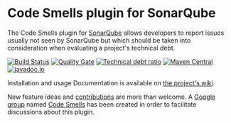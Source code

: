 # Code Smells plugin for SonarQube
The Code Smells plugin for [SonarQube](http://www.sonarqube.org/) allows developers to report issues usually not seen by SonarQube but which should be taken into consideration when evaluating a project's technical debt. 

[![Build Status](https://travis-ci.org/QualInsight/qualinsight-plugins-sonarqube-smell.svg?branch=master)](https://travis-ci.org/QualInsight/qualinsight-plugins-sonarqube-smell) [![Quality Gate](https://sonarqube.com/api/badges/gate?key=com.qualinsight.plugins.sonarqube:qualinsight-plugins-sonarqube-smell)](https://sonarqube.com/dashboard/index/com.qualinsight.plugins.sonarqube:qualinsight-plugins-sonarqube-smell) [![Technical debt ratio](https://sonarqube.com/api/badges/measure?key=com.qualinsight.plugins.sonarqube:qualinsight-plugins-sonarqube-smell&metric=sqale_debt_ratio)](https://sonarqube.com/dashboard/index/com.qualinsight.plugins.sonarqube:qualinsight-plugins-sonarqube-smell) [![Maven Central](https://maven-badges.herokuapp.com/maven-central/com.qualinsight.plugins.sonarqube/qualinsight-plugins-sonarqube-smell-api/badge.svg)](https://maven-badges.herokuapp.com/maven-central/com.qualinsight.plugins.sonarqube/qualinsight-plugins-sonarqube-smell-api) [![javadoc.io](https://javadoc-emblem.rhcloud.com/doc/com.qualinsight.plugins.sonarqube/qualinsight-plugins-sonarqube-smell-api/badge.svg)](http://www.javadoc.io/doc/com.qualinsight.plugins.sonarqube/qualinsight-plugins-sonarqube-smell-api)

Installation and usage Documentation is available on [the project's wiki](https://github.com/QualInsight/qualinsight-plugins-sonarqube-smell/wiki).

New feature ideas and [contributions](https://github.com/QualInsight/qualinsight-plugins-sonarqube-smell/wiki/Contributing) are more than welcome. A [Google group](https://groups.google.com/forum/#!forum/code-smells) named [Code Smells](https://groups.google.com/forum/#!forum/code-smells) has been created in order to facilitate discussions about this plugin.